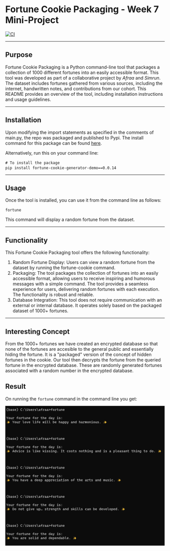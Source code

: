 # Fortune Cookie Packaging - Week 7 Mini-Project

[![CI](https://github.com/nogibjj/week7_afraa_simrun_fortune_cookie/actions/workflows/main.yml/badge.svg)](https://github.com/nogibjj/week7_afraa_simrun_fortune_cookie/actions/workflows/main.yml)

***

## Purpose

Fortune Cookie Packaging is a Python command-line tool that packages a collection of 1000 different fortunes into an easily accessible format. This tool was developed as part of a collaborative project by *Afraa* and *Simrun*. The dataset includes fortunes gathered from various sources, including the internet, handwritten notes, and contributions from our cohort. This README provides an overview of the tool, including installation instructions and usage guidelines.

***

## Installation

Upon modifying the import statements as specified in the comments of main.py, the repo was packaged and published to Pypi. The install command for this package can be found [here](https://pypi.org/project/fortune-cookie-generator-demo/0.0.14/).

Alternatively, run this on your command line:
```
# To install the package
pip install fortune-cookie-generator-demo==0.0.14
```

***

## Usage

Once the tool is installed, you can use it from the command line as follows:

```
fortune
```

This command will display a random fortune from the dataset.

***

## Functionality

This Fortune Cookie Packaging tool offers the following functionality:

1. Random Fortune Display: Users can view a random fortune from the dataset by running the fortune-cookie command.
2. Packaging: The tool packages the collection of fortunes into an easily accessible format, allowing users to receive inspiring and humorous messages with a simple command. The tool provides a seamless experience for users, delivering random fortunes with each execution. The functionality is robust and reliable.
3. Database Integration: This tool does not require communication with an external or internal database. It operates solely based on the packaged dataset of 1000+ fortunes.

***

## Interesting Concept
From the 1000+ fortunes we have created an encrypted database so that none of the fortunes are accesible to the general public and essentially hiding the fortune. It is a "packaged" version of the concept of hidden fortunes in the cookie. Our tool then decrypts the fortune from the queried fortune in the encrypted database. These are randomly generated fortunes associated with a random number in the encrypted database. 


## Result

On running the `fortune` command in the command line you get:

![Alt text](fortune.png)
